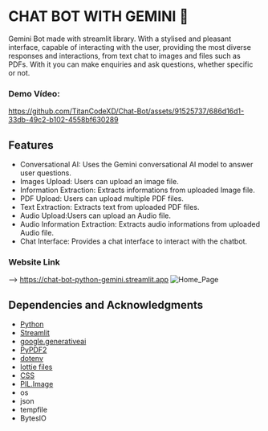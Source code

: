 # CHAT BOT WITH GEMINI 📕
 Gemini Bot made with streamlit library. With a stylised and pleasant interface, capable of interacting with the user, providing the most diverse responses and interactions, from text chat to images and files such as PDFs. With it you can make enquiries and ask questions, whether specific or not.

### Demo Vídeo:
https://github.com/TitanCodeXD/Chat-Bot/assets/91525737/686d16d1-33db-49c2-b102-4558bf630289


## Features
- Conversational AI: Uses the Gemini conversational AI model to answer user questions.
- Images Upload: Users can upload an image file.
- Information Extraction: Extracts informations from uploaded Image file.
- PDF Upload: Users can upload multiple PDF files.
- Text Extraction: Extracts text from uploaded PDF files.
- Audio Upload:Users can upload an Audio file.
- Audio Information Extraction: Extracts audio informations from uploaded Audio file.
- Chat Interface: Provides a chat interface to interact with the chatbot.

### Website Link
--> https://chat-bot-python-gemini.streamlit.app
![Home_Page](https://github.com/TitanCodeXD/Chat-Bot/assets/91525737/11169738-78c9-4828-b37c-07608004627f)

## Dependencies and Acknowledgments
- [Python](https://www.python.org)
- [Streamlit](https://streamlit.io)
- [google.generativeai](https://ai.google.com/)
- [PyPDF2](https://pypi.org/project/PyPDF2/)
- [dotenv](https://pypi.org/project/python-dotenv/)
- [lottie files](https://lottiefiles.com)
- [CSS](https://developer.mozilla.org/pt-BR/docs/Web/CSS)
- [PIL.Image](https://pillow.readthedocs.io/en/stable/reference/Image.html)
- os
- json
- tempfile
- BytesIO
